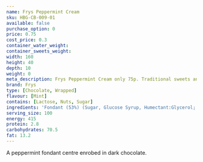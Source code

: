 ```yaml
---
name: Frys Peppermint Cream
sku: HBG-CB-009-01
available: false
purchase_option: 0
price: 0.75
cost_price: 0.3
container_water_weight: 
container_sweets_weight: 
width: 160
height: 40
depth: 10
weight: 0
meta_description: Frys Peppermint Cream only 75p. Traditional sweets and more at Humbugs Confectionery Store. Specialists in satisfying your sweet tooth!
brand: Frys
type: [Chocolate, Wrapped]
flavour: [Mint]
contains: [Lactose, Nuts, Sugar]
ingredients: 'Fondant (53%) (Sugar, Glucose Syrup, Humectant:Glycerol; Flavouring), Chocolate (Sugar, Cocoa Mass, Cocoa Butter, Vegetable Fat, Emulsifier: Soya Lecithin, E476)'
serving_size: 100
energy: 415
protein: 2.8
carbohydrates: 70.5
fat: 13.2
---
```

A peppermint fondant centre enrobed in dark chocolate.